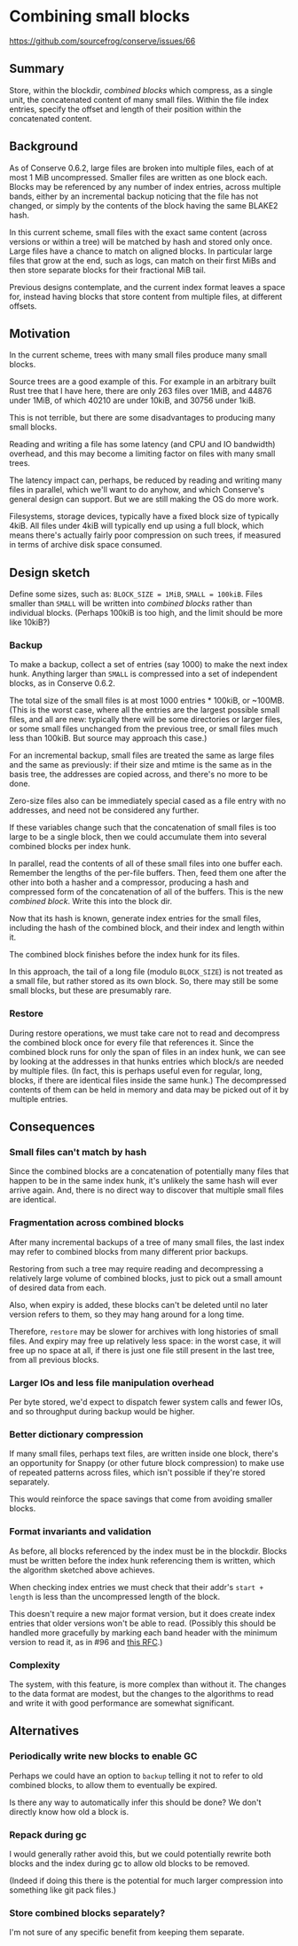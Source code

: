 # Combining small blocks

<https://github.com/sourcefrog/conserve/issues/66>

## Summary

Store, within the blockdir, _combined blocks_ which compress, as a single unit,
the concatenated content of many small files. Within the file index entries,
specify the offset and length of their position within the concatenated content.

## Background

As of Conserve 0.6.2, large files are broken into multiple files, each of at
most 1 MiB uncompressed. Smaller files are written as one block each. Blocks may
be referenced by any number of index entries, across multiple bands, either by
an incremental backup noticing that the file has not changed, or simply by the
contents of the block having the same BLAKE2 hash.

In this current scheme, small files with the exact same content (across versions
or within a tree) will be matched by hash and stored only once. Large files have
a chance to match on aligned blocks. In particular large files that grow at the
end, such as logs, can match on their first MiBs and then store separate blocks
for their fractional MiB tail.

Previous designs contemplate, and the current index format leaves a space for,
instead having blocks that store content from multiple files, at different
offsets.

## Motivation

In the current scheme, trees with many small files produce many small blocks.

Source trees are a good example of this. For example in an arbitrary built Rust
tree that I have here, there are only 263 files over 1MiB, and 44876 under 1MiB,
of which 40210 are under 10kiB, and 30756 under 1kiB.

This is not terrible, but there are some disadvantages to producing many small
blocks.

Reading and writing a file has some latency (and CPU and IO bandwidth) overhead,
and this may become a limiting factor on files with many small trees.

The latency impact can, perhaps, be reduced by reading and writing many files in
parallel, which we'll want to do anyhow, and which Conserve's general design can
support. But we are still making the OS do more work.

Filesystems, storage devices, typically have a fixed block size of typically
4kiB. All files under 4kiB will typically end up using a full block, which means
there's actually fairly poor compression on such trees, if measured in terms of
archive disk space consumed.

## Design sketch

Define some sizes, such as: `BLOCK_SIZE = 1MiB`, `SMALL = 100kiB`. Files smaller
than `SMALL` will be written into _combined blocks_ rather than individual
blocks. (Perhaps 100kiB is too high, and the limit should be more like 10kiB?)

### Backup

To make a backup, collect a set of entries (say 1000) to make the next index
hunk. Anything larger than `SMALL` is compressed into a set of independent
blocks, as in Conserve 0.6.2.

The total size of the small files is at most 1000 entries \* 100kiB, or ~100MB.
(This is the worst case, where all the entries are the largest possible small
files, and all are new: typically there will be some directories or larger
files, or some small files unchanged from the previous tree, or small files much
less than 100kiB. But source may approach this case.)

For an incremental backup, small files are treated the same as large files and
the same as previously: if their size and mtime is the same as in the basis
tree, the addresses are copied across, and there's no more to be done.

Zero-size files also can be immediately special cased as a file entry with no
addresses, and need not be considered any further.

If these variables change such that the concatenation of small files is too
large to be a single block, then we could accumulate them into several combined
blocks per index hunk.

In parallel, read the contents of all of these small files into one buffer each.
Remember the lengths of the per-file buffers. Then, feed them one after the
other into both a hasher and a compressor, producing a hash and compressed form
of the concatenation of all of the buffers. This is the new _combined block_.
Write this into the block dir.

Now that its hash is known, generate index entries for the small files,
including the hash of the combined block, and their index and length within it.

The combined block finishes before the index hunk for its files.

In this approach, the tail of a long file (modulo `BLOCK_SIZE`) is not treated
as a small file, but rather stored as its own block. So, there may still be some
small blocks, but these are presumably rare.

### Restore

During restore operations, we must take care not to read and decompress the
combined block once for every file that references it. Since the combined block
runs for only the span of files in an index hunk, we can see by looking at the
addresses in that hunks entries which block/s are needed by multiple files. (In
fact, this is perhaps useful even for regular, long, blocks, if there are
identical files inside the same hunk.) The decompressed contents of them can be
held in memory and data may be picked out of it by multiple entries.

## Consequences

### Small files can't match by hash

Since the combined blocks are a concatenation of potentially many files that
happen to be in the same index hunk, it's unlikely the same hash will ever
arrive again. And, there is no direct way to discover that multiple small files
are identical.

### Fragmentation across combined blocks

After many incremental backups of a tree of many small files, the last index may
refer to combined blocks from many different prior backups.

Restoring from such a tree may require reading and decompressing a relatively
large volume of combined blocks, just to pick out a small amount of desired data
from each.

Also, when expiry is added, these blocks can't be deleted until no later version
refers to them, so they may hang around for a long time.

Therefore, `restore` may be slower for archives with long histories of small
files. And expiry may free up relatively less space: in the worst case, it will
free up no space at all, if there is just one file still present in the last
tree, from all previous blocks.

### Larger IOs and less file manipulation overhead

Per byte stored, we'd expect to dispatch fewer system calls and fewer IOs, and
so throughput during backup would be higher.

### Better dictionary compression

If many small files, perhaps text files, are written inside one block, there's
an opportunity for Snappy (or other future block compression) to make use of
repeated patterns across files, which isn't possible if they're stored
separately.

This would reinforce the space savings that come from avoiding smaller blocks.

### Format invariants and validation

As before, all blocks referenced by the index must be in the blockdir. Blocks
must be written before the index hunk referencing them is written, which the
algorithm sketched above achieves.

When checking index entries we must check that their addr's `start + length` is
less than the uncompressed length of the block.

This doesn't require a new major format version, but it does create index
entries that older versions won't be able to read. (Possibly this should be
handled more gracefully by marking each band header with the minimum version to
read it, as in #96 and [this RFC](band-version-headers.md).)

### Complexity

The system, with this feature, is more complex than without it. The changes to
the data format are modest, but the changes to the algorithms to read and write
it with good performance are somewhat significant.

## Alternatives

### Periodically write new blocks to enable GC

Perhaps we could have an option to `backup` telling it not to refer to old
combined blocks, to allow them to eventually be expired.

Is there any way to automatically infer this should be done? We don't directly
know how old a block is.

### Repack during gc

I would generally rather avoid this, but we could potentially rewrite both
blocks and the index during gc to allow old blocks to be removed.

(Indeed if doing this there is the potential for much larger compression into
something like git pack files.)

### Store combined blocks separately?

I'm not sure of any specific benefit from keeping them separate.
